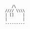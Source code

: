              /\        
          //// \\\\
          | []    |
          |       |
          ---------
          
          
